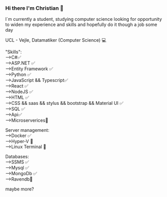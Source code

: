 ### Hi there I'm Christian 👋

I´m currently a student, studying computer science looking for opportunity to widen my experience and skills and hopefully do it though a job some day

UCL - Vejle, Datamatiker (Computer Science) 💻

"Skills":  
-->C#✅  
-->ASP.NET ✅  
-->Entity Framework ✅  
-->Python ✅  
-->JavaScript && Typescript✅  
-->React ✅  
-->NodeJS ✅  
-->HTML ✅  
-->CSS && saas && stylus && bootstrap && Material UI ✅    
-->SQL ✅  
-->Api✅  
-->Microserverices🤔  

Server management:  
-->Docker ✅  
-->Hyper-V 🤔  
-->Linux Terminal 🤔  

Databases:  
-->SSMS  ✅  
-->Mysql ✅  
-->MongoDb ✅  
-->Ravendb🤔  

maybe more?
